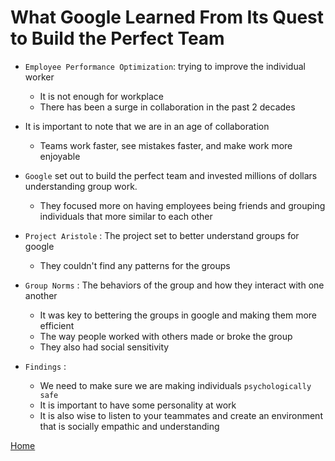 # What Google Learned From Its Quest to Build the Perfect Team 

- `Employee Performance Optimization`: trying to improve the individual worker 
    - It is not enough for workplace
    - There has been a surge in collaboration in the past 2 decades 

- It is important to note that we are in an age of collaboration 
    - Teams work faster, see mistakes faster, and make work more enjoyable 

- `Google` set out to build the perfect team and invested millions of dollars understanding group work. 
    - They focused more on having employees being friends and grouping individuals that more similar to each other 

- `Project Aristole` : The project set to better understand groups for google 
  - They couldn't find any patterns for the groups 

- `Group Norms` : The behaviors of the group and how they interact with one another 
    - It was key to bettering the groups in google and making them more efficient
    - The way people worked with others made or broke the group 
    - They also had social sensitivity 

- `Findings` : 
    - We need to make sure we are making individuals `psychologically safe`
    - It is important to have some personality at work 
    - It is also wise to listen to your teammates and create an environment that is socially empathic and understanding

[Home](README.md)